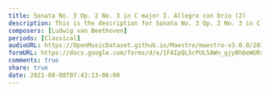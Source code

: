 ```yaml
---
title: Sonata No. 3 Op. 2 No. 3 in C major I. Allegro con brio (2)
description: This is the description for Sonata No. 3 Op. 2 No. 3 in C major I. Allegro con brio by Ludwig van Beethoven
composers: [Ludwig van Beethoven]
periods: [Classical]
audioURL: https://OpenMusicDataset.github.io/Maestro/maestro-v3.0.0/2017/MIDI-Unprocessed_065_PIANO065_MID--AUDIO-split_07-07-17_Piano-e_3-01_wav--2.midi
formURL: https://docs.google.com/forms/d/e/1FAIpQLScPUL5AWn_gjyBh6eWURsw9_BdnRDpM1W0qr6xlM8IpLCDxTg/viewform
comments: true
share: true
date: 2021-08-08T07:43:13-06:00
---
```

